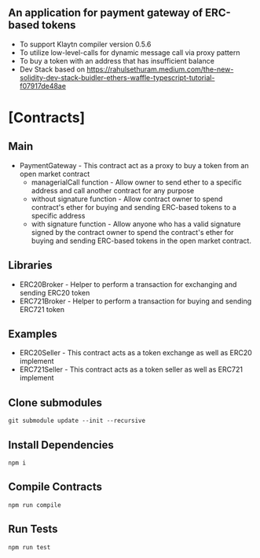 
## An application for payment gateway of ERC-based tokens
 * To support Klaytn compiler version 0.5.6
 * To utilize low-level-calls for dynamic message call via proxy pattern
 * To buy a token with an address that has insufficient balance
 * Dev Stack based on https://rahulsethuram.medium.com/the-new-solidity-dev-stack-buidler-ethers-waffle-typescript-tutorial-f07917de48ae

[Contracts]
====
## Main
* PaymentGateway - This contract act as a proxy to buy a token from an open market contract
    * managerialCall function - Allow owner to send ether to a specific address and call another contract for any purpose
    * without signature function - Allow contract owner to spend contract's ether for buying and sending ERC-based tokens to a specific address
    * with signature function - Allow anyone who has a valid signature signed by the contract owner to spend the contract's ether for buying and sending ERC-based tokens in the open market contract.

## Libraries
* ERC20Broker - Helper to perform a transaction for exchanging and sending ERC20 token
* ERC721Broker - Helper to perform a transaction for buying and sending ERC721 token

## Examples
* ERC20Seller - This contract acts as a token exchange as well as ERC20 implement
* ERC721Seller - This contract acts as a token seller as well as ERC721 implement

## Clone submodules
`git submodule update --init --recursive`

## Install Dependencies
`npm i`

## Compile Contracts
`npm run compile`

## Run Tests
`npm run test`
